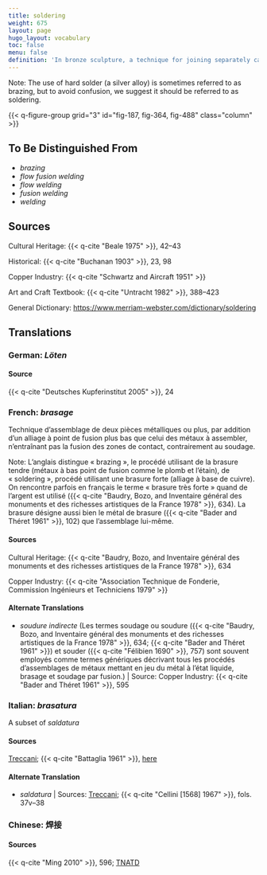 ```yaml
---
title: soldering
weight: 675
layout: page
hugo_layout: vocabulary
toc: false
menu: false
definition: 'In bronze sculpture, a technique for joining separately cast parts, {{< q-def "inlays" >}}, {{< q-def "overlays" >}}, or repairs, or for filling {{< q-def "casting defects" >}}, by adding a metal with a lower melting temperature than that of the primary cast. As a rule of thumb, solder is white (alloys of silver, tin, lead, etc.), whereas {{< q-def "brazing" >}} is yellow (copper alloys). Two types of solder include soft solder (low-melting-temperature alloys such as a combination of lead, tin, and/or bismuth) and hard solder (higher-melting-temperature silver alloys).'
---
```


<div class="backmatter">
Note: The use of hard solder (a silver alloy) is sometimes referred to as brazing, but to avoid confusion, we suggest it should be referred to as soldering.
</div>

{{< q-figure-group grid="3" id="fig-187, fig-364, fig-488" class="column" >}}

## To Be Distinguished From

- *brazing*
- *flow fusion welding*
- *flow welding*
- *fusion welding*
- *welding*

## Sources

Cultural Heritage: {{< q-cite "Beale 1975" >}}, 42–43

Historical: {{< q-cite "Buchanan 1903" >}}, 23, 98

Copper Industry: {{< q-cite "Schwartz and Aircraft 1951" >}}

Art and Craft Textbook: {{< q-cite "Untracht 1982" >}}, 388–423

General Dictionary: <https://www.merriam-webster.com/dictionary/soldering>

## Translations

<div class="accordion">

### **German**: *Löten*

#### Source

{{< q-cite "Deutsches Kupferinstitut 2005" >}}, 24

### **French**: *brasage*

Technique d’assemblage de deux pièces métalliques ou plus, par addition d’un alliage à point de fusion plus bas que celui des métaux à assembler, n’entraînant pas la fusion des zones de contact, contrairement au soudage.

<div class="backmatter">
Note: L’anglais distingue « brazing », le procédé utilisant de la brasure tendre (métaux à bas point de fusion comme le plomb et l’étain), de « soldering », procédé utilisant une brasure forte (alliage à base de cuivre). On rencontre parfois en français le terme « brasure très forte » quand de l’argent est utilisé ({{< q-cite "Baudry, Bozo, and Inventaire général des monuments et des richesses artistiques de la France 1978" >}}, 634). La brasure désigne aussi bien le métal de brasure ({{< q-cite "Bader and Théret 1961" >}}, 102) que l’assemblage lui-même.
</div>

#### Sources

Cultural Heritage: {{< q-cite "Baudry, Bozo, and Inventaire général des monuments et des richesses artistiques de la France 1978" >}}, 634

Copper Industry: {{< q-cite "Association Technique de Fonderie, Commission Ingénieurs et Techniciens 1979" >}}

#### Alternate Translations

- *soudure indirecte* (Les termes soudage ou soudure ({{< q-cite "Baudry, Bozo, and Inventaire général des monuments et des richesses artistiques de la France 1978" >}}, 634; {{< q-cite "Bader and Théret 1961" >}}) et souder ({{< q-cite "Félibien 1690" >}}, 757) sont souvent employés comme termes génériques décrivant tous les procédés d’assemblages de métaux mettant en jeu du métal à l’état liquide, brasage et soudage par fusion.) | Source: Copper Industry: {{< q-cite "Bader and Théret 1961" >}}, 595

### **Italian**: *brasatura*

A subset of *saldatura*

#### Sources

[Treccani](https://www.treccani.it/vocabolario/ricerca/brasatura/); {{< q-cite "Battaglia 1961" >}}, [here](http://www.gdli.it/pdf_viewer/Scripts/pdf.js/web/viewer.asp?file=/PDF/GDLI02/GDLI_02_ocr_364.pdf&parola=brasatura)

#### Alternate Translation

- *saldatura* | Sources: [Treccani](https://www.treccani.it/enciclopedia/saldatura/); {{< q-cite "Cellini [1568] 1967" >}}, fols. 37v–38

### **Chinese**: 焊接

#### Sources

{{< q-cite "Ming 2010" >}}, 596; [TNATD](https://terms.naer.edu.tw/detail/993229/?index=4)

</div>
